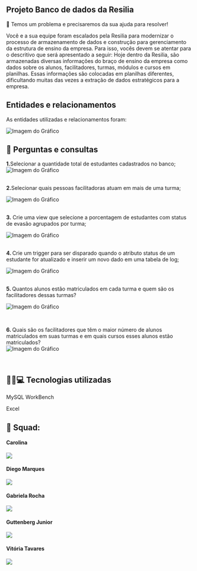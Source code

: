 ## <strong>Projeto  Banco de dados da Resilia</strong>


🎯 Temos um problema e precisaremos da sua ajuda para resolver!

Você e a sua equipe foram escalados pela Resilia para modernizar o processo
de armazenamento de dados e construção para gerenciamento da estrutura
de ensino da empresa.
Para isso, vocês devem se atentar para o descritivo que será apresentado a
seguir:
Hoje dentro da Resilia, são armazenadas diversas informações do braço de
ensino da empresa como dados sobre os alunos, facilitadores, turmas,
módulos e cursos em planilhas. Essas informações são colocadas em
planilhas diferentes, dificultando muitas das vezes a extração de dados
estratégicos para a empresa.


## Entidades e relacionamentos

As entidades utilizadas e relacionamentos foram:

![Imagem do Gráfico](https://i.ibb.co/S3CMYYj/modelo-fisico.png)



## 📑 Perguntas e consultas

 <strong>1.</strong>Selecionar a quantidade total de estudantes cadastrados no banco;
 <br>
![Imagem do Gráfico](https://i.ibb.co/Dps9ft3/perg1.jpg)

<br>
 <strong>2.</strong>Selecionar quais pessoas facilitadoras atuam em mais de uma turma;
 <br>
 
![Imagem do Gráfico](https://i.ibb.co/w0rfzgT/perg2.jpg)

<br>
<strong>3.</strong> Crie uma view que selecione a porcentagem de estudantes com status de evasão agrupados por turma;
 <br>
 
![Imagem do Gráfico](https://github.com/GuttenbergJr/Projeto_Grupo_M2_DB_Resilia/assets/114154174/6e68b24c-4d56-4b1b-aef2-8822a9aa085f)

<br>
<strong>4. </strong>Crie um trigger para ser disparado quando o atributo status de um estudante for atualizado e inserir um novo dado em uma tabela de log;
 <br>
 
![Imagem do Gráfico](https://github.com/GuttenbergJr/Projeto_Grupo_M2_DB_Resilia/assets/114154174/d00722e9-8e9d-4284-b46c-03b0d1d8eca8)

<br>
<strong>5. </strong>Quantos alunos estão matriculados em cada turma e quem são os facilitadores dessas turmas?
 <br>
 
![Imagem do Gráfico](https://github.com/GuttenbergJr/Projeto_Grupo_M2_DB_Resilia/assets/114154174/eb098dba-33b9-45ed-8914-31604e6a06a0)

<br>

<strong>6. </strong>Quais são os facilitadores que têm o maior número de alunos matriculados em suas turmas e em quais cursos esses alunos estão matriculados?
 <br>
![Imagem do Gráfico](https://github.com/GuttenbergJr/Projeto_Grupo_M2_DB_Resilia/assets/114154174/fe181dac-d51e-42a3-9f22-5e944b94993e)


<br>

## 🔨🔧💻 Tecnologias utilizadas
 
  
MySQL WorkBench
  
Excel


## 🤝 Squad:



</a> <h4>Carolina</h4>
<a style="display: block;" href="https://github.com/carolrc" target="_blank">
<img src="https://img.shields.io/badge/GitHub-100000?style=for-the-badge&logo=github&logoColor=white">


</a> <h4>Diego Marques</h4>
<a style="display: block;" href="https://github.com/Diegool97" target="_blank">
<img src="https://img.shields.io/badge/GitHub-100000?style=for-the-badge&logo=github&logoColor=white">


</a> <h4>Gabriela Rocha</h4>
<a style="display: block;" href="https://github.com/gabirc26" target="_blank">
<img src="https://img.shields.io/badge/GitHub-100000?style=for-the-badge&logo=github&logoColor=white">


</a> <h4>Guttenberg Junior</h4>
<a style="display: block;" href="https://github.com/GuttenbergJr" target="_blank">
<img src="https://img.shields.io/badge/GitHub-100000?style=for-the-badge&logo=github&logoColor=white">


</a> <h4>Vitória Tavares</h4>
<a style="display: block;" href="https://github.com/VihProgramer" target="_blank">
<img src="https://img.shields.io/badge/GitHub-100000?style=for-the-badge&logo=github&logoColor=white">


